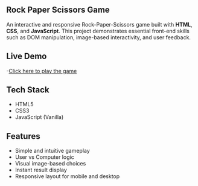 ## Rock Paper Scissors Game

An interactive and responsive Rock-Paper-Scissors game built with **HTML**, **CSS**, and **JavaScript**. This project demonstrates essential front-end skills such as DOM manipulation, image-based interactivity, and user feedback.

## Live Demo

-[Click here to play the game](https://hunkman7217.github.io/game/)

 ## Tech Stack

- HTML5
- CSS3
- JavaScript (Vanilla)

##  Features

- Simple and intuitive gameplay
- User vs Computer logic
- Visual image-based choices
- Instant result display
- Responsive layout for mobile and desktop


